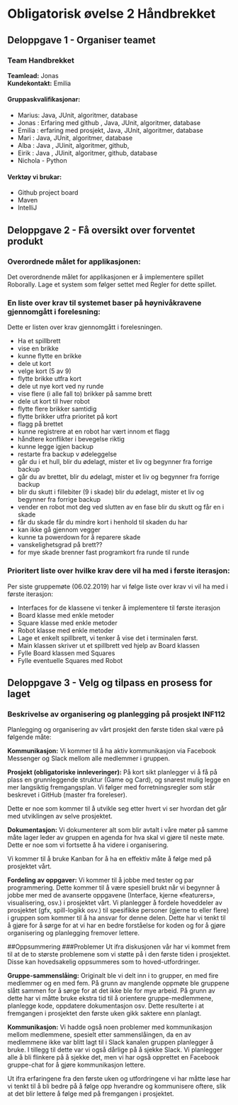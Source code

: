 # Obligatorisk øvelse 2 Håndbrekket

## Deloppgave 1 - Organiser teamet
### Team Handbrekket     
**Teamlead:** Jonas     
**Kundekontakt:** Emilia     

#### Gruppaskvalifikasjonar:
 * Marius: Java, JUnit, algoritmer, database
 * Jonas : Erfaring med github , Java, JUnit, algoritmer, database
 * Emilia : erfaring med prosjekt, Java, JUnit, algoritmer, database
 * Mari : Java, JUnit, algoritmer, database
 * Alba : Java , JUinit, algoritmer, github, 
 * Eirik : Java , JUinit, algoritmer, github, database
 * Nichola - Python


#### Verktøy vi brukar: 
 * Github project board
 * Maven 
 * IntelliJ

## Deloppgave 2 - Få oversikt over forventet produkt
### Overordnede målet for applikasjonen:
Det overordnende målet for applikasjonen er å implementere spillet Roborally. Lage et system som følger settet med Regler for dette spillet. 
### En liste over krav til systemet baser på høynivåkravene gjennomgått i forelesning:
Dette er listen over krav gjennomgått i forelesningen.
* Ha et spillbrett
* vise en brikke
* kunne flytte en brikke
* dele ut kort
* velge kort (5 av 9)
* flytte brikke utfra kort
* dele ut nye kort ved ny runde
* vise flere (i alle fall to) brikker på samme brett
* dele ut kort til hver robot
* flytte flere brikker samtidig
* flytte brikker utfra prioritet på kort
* flagg på brettet
* kunne registrere at en robot har vært innom et flagg
* håndtere konflikter i bevegelse riktig
* kunne legge igjen backup
* restarte fra backup v ødeleggelse
* går du i et hull, blir du ødelagt, mister et liv og begynner fra forrige backup
* går du av brettet, blir du ødelagt, mister et liv og begynner fra forrige backup
* blir du skutt i fillebiter (9 i skade) blir du ødelagt, mister et liv og begynner fra forrige backup
* vender en robot mot deg ved slutten av en fase blir du skutt og får en i skade
* får du skade får du mindre kort i henhold til skaden du har
* kan ikke gå gjennom vegger
* kunne ta powerdown for å reparere skade
* vanskelighetsgrad på brett??
* for mye skade brenner fast programkort fra runde til runde


### Prioritert liste over hvilke krav dere vil ha med i første iterasjon:
Per siste gruppemøte (06.02.2019) har vi følge liste over krav vi vil ha med i første iterasjon:
 * Interfaces for de klassene vi tenker å implementere til første iterasjon
 * Board klasse med enkle metoder
 * Square klasse med enkle metoder
 * Robot klasse med enkle metoder
 * Lage et enkelt spillbrett, vi tenker å vise det i terminalen først.
 * Main klassen skriver ut et spillbrett ved hjelp av Board klassen
 * Fylle Board klassen med Squares
 * Fylle eventuelle Squares med Robot


## Deloppgave 3 - Velg og tilpass en prosess for laget
### Beskrivelse av organisering og planlegging på prosjekt INF112
Planlegging og organisering av vårt prosjekt den første tiden skal være på følgende måte:

**Kommunikasjon:** Vi kommer til å ha aktiv kommunikasjon via Facebook Messenger og Slack mellom 
alle medlemmer i gruppen.

**Prosjekt (obligatoriske innleveringer):** På kort sikt planlegger vi å få på plass en grunnleggende struktur (Game og Card), 
og snarest mulig legge en mer langsiktig fremgangsplan. Vi følger med forretningsregler som står beskrevet i GitHub (master 
fra foreleser).

Dette er noe som kommer til å utvikle seg etter hvert vi ser hvordan det går med utviklingen 
av selve prosjektet.

**Dokumentasjon:** Vi dokumenterer alt som blir avtalt i våre møter på samme måte lager leder 
av gruppen en agenda for hva skal vi gjøre til neste møte. Dette er noe som vi fortsette å ha 
videre i organisering.

Vi kommer til å bruke Kanban for å ha en effektiv måte å følge med på prosjektet vårt.

**Fordeling av oppgaver:** Vi kommer til å jobbe med tester og par programmering. Dette kommer til å være spesiell 
brukt når vi begynner å jobbe mer med de avanserte oppgavene (Interface, kjerne «featurers», visualisering, osv.) i 
prosjektet vårt. Vi planlegger å fordele hoveddeler av prosjektet (gfx, spill-logikk osv.) til spesifikke personer 
(gjerne to eller flere) i gruppen som kommer til å ha ansvar for denne delen. Dette har vi tenkt til å gjøre for å sørge 
for at vi har en bedre forståelse for koden og for å gjøre organisering og planlegging fremover lettere. 
 
##Oppsummering
###Problemer
Ut ifra diskusjonen vår har vi kommet frem til at de to største problemene som vi støtte på i den første tiden i prosjektet.
Disse kan hovedsakelig oppsummeres som to hoved-utfordringer.

**Gruppe-sammenslåing:** Originalt ble vi delt inn i to grupper, en med fire medlemmer og en med fem. På grunn av manglende
oppmøte ble gruppene slått sammen for å sørge for at det ikke ble for mye arbeid. På grunn av dette har vi måtte bruke ekstra 
tid til å orientere gruppe-medlemmene, planlegge kode, oppdatere dokumentasjon osv. Dette resulterte i at fremgangen i prosjektet
den første uken gikk saktere enn planlagt.

**Kommunikasjon:** Vi hadde også noen problemer med kommunikasjon mellom medlemmene, spesielt etter sammenslåingen, da en av 
medlemmene ikke var blitt lagt til i Slack kanalen gruppen planlegger å bruke. I tillegg til dette var vi også dårlige på å 
sjekke Slack. Vi planlegger alle å bli flinkere på å sjekke det, men vi har også opprettet en Facebook gruppe-chat for å 
gjøre kommunikasjon lettere.

Ut ifra erfaringene fra den første uken og utfordringene vi har måtte løse har vi tenkt til å bli bedre på å følge opp hverandre
og kommunisere oftere, slik at det blir lettere å følge med på fremgangen i prosjektet.